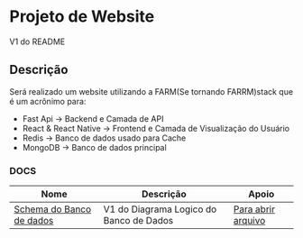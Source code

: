 # Projeto de Website 
V1 do README

## Descrição
Será realizado um website utilizando a FARM(Se tornando FARRM)stack que é um acrônimo para:
- Fast Api -> Backend e Camada de API
- React & React Native -> Frontend e Camada de Visualização do Usuário
- Redis -> Banco de dados usado para Cache
- MongoDB -> Banco de dados principal


### DOCS
| Nome | Descrição | Apoio |
|------|------|------|
| [Schema do Banco de dados](/docs/db_schema.xml) | V1 do Diagrama Logico do Banco de Dados | [Para abrir arquivo](https://nosqldbm.ru/#/) |
